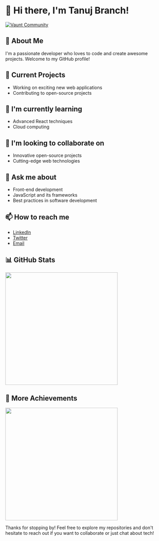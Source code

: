 # 👋 Hi there, I'm Tanuj Branch!

[![Vaunt Community](https://api.vaunt.dev/v1/github/entities/imtanujbranch/badges/community)](https://community.vaunt.dev/board/imtanujbranch)

## 🚀 About Me
I'm a passionate developer who loves to code and create awesome projects. Welcome to my GitHub profile!

## 🔭 Current Projects
- Working on exciting new web applications
- Contributing to open-source projects

## 🌱 I'm currently learning
- Advanced React techniques
- Cloud computing

## 👯 I'm looking to collaborate on
- Innovative open-source projects
- Cutting-edge web technologies

## 💬 Ask me about
- Front-end development
- JavaScript and its frameworks
- Best practices in software development

## 📫 How to reach me
- [LinkedIn](https://www.linkedin.com/in/yourusername)
- [Twitter](https://twitter.com/yourusername)
- [Email](mailto:your.email@example.com)
<!--
## 🏆 Achievements
<p>
  <a href="https://community.vaunt.dev/board/imtanujbranch/achievements">
    <img src="https://api.vaunt.dev/v1/github/entities/imtanujbranch/achievements?format=svg&limit=3" width="370" />
  </a>
</p>
-->
## 📊 GitHub Stats
<p>
  <img src="https://api.vaunt.dev/v1/github/entities/imtanujbranch/contributions?format=svg" width="350" />
</p>

## 🏅 More Achievements
<p>
  <a href="https://community.vaunt.dev/board/imtanujbranch/achievements">
    <img decoding="async" loading="lazy" src="https://api.vaunt.dev/v1/github/entities/imtanujbranch/achievements?format=svg&limit=8&raw=true" width="350" />
  </a>
</p>

Thanks for stopping by! Feel free to explore my repositories and don't hesitate to reach out if you want to collaborate or just chat about tech!
